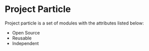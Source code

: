 # Project Particle

Project particle is a set of modules with the attributes listed below:

- Open Source
- Reusable
- Independent
